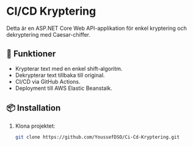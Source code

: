 ﻿# CI/CD Kryptering

Detta är en ASP.NET Core Web API-applikation för enkel kryptering och dekryptering med Caesar-chiffer.

## 🚀 Funktioner
- Krypterar text med en enkel shift-algoritm.
- Dekrypterar text tillbaka till original.
- CI/CD via GitHub Actions.
- Deployment till AWS Elastic Beanstalk.

## 📦 Installation
1. Klona projektet:
   ```sh
   git clone https://github.com/YoussefDSO/Ci-Cd-Kryptering.git
